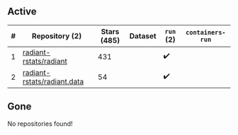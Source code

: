 ## Active
| # | Repository (2) | Stars (485) | Dataset | `run` (2) | `containers-run` |
| --- | --- | --- | --- | --- | --- |
| 1 | [radiant-rstats/radiant](https://github.com/radiant-rstats/radiant) | 431 |  | :heavy_check_mark: |  |
| 2 | [radiant-rstats/radiant.data](https://github.com/radiant-rstats/radiant.data) | 54 |  | :heavy_check_mark: |  |

## Gone
No repositories found!
